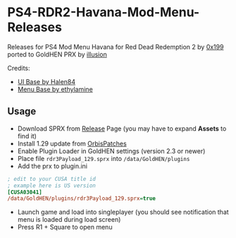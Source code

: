 # PS4-RDR2-Havana-Mod-Menu-Releases
Releases for PS4 Mod Menu Havana for Red Dead Redemption 2 by [0x199](https://github.com/0x199) ported to GoldHEN PRX by [illusion](https://github.com/illusion0001)

Credits:
- [UI Base by Halen84](https://github.com/Halen84/RDR2-Native-Menu-Base)
- [Menu Base by ethylamine](https://github.com/ethylamine/PS4-RDR-2-Menu-Base)

## Usage

- Download SPRX from [Release](https://github.com/illusion0001/PS4-RDR2-Havana-Mod-Menu-Releases/releases/latest) Page (you may have to expand **Assets** to find it)
- Install 1.29 update from [OrbisPatches](https://orbispatches.com/search?q=red%20dead%20redemption%202&p=1)
- Enable Plugin Loader in GoldHEN settings (version 2.3 or newer)
- Place file `rdr3Payload_129.sprx` into `/data/GoldHEN/plugins`
- Add the prx to plugin.ini

```ini
; edit to your CUSA title id
; example here is US version
[CUSA03041]
/data/GoldHEN/plugins/rdr3Payload_129.sprx=true
```

- Launch game and load into singleplayer (you should see notification that menu is loaded during load screen)
- Press R1 + Square to open menu
